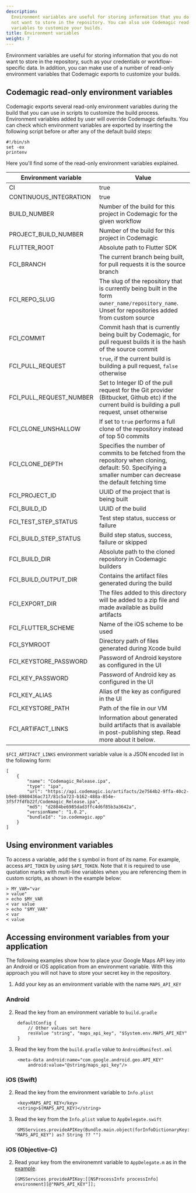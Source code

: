 ```yaml
---
description:
  Environment variables are useful for storing information that you do
  not want to store in the repository. You can also use Codemagic read-only environment
  variables to customize your builds.
title: Environment variables
weight: 7
---
```


Environment variables are useful for storing information that you do not want to store in the repository, such as your credentials or workflow-specific data. In addition, you can make use of a number of read-only environment variables that Codemagic exports to customize your builds.

## Codemagic read-only environment variables

Codemagic exports several read-only environment variables during the build that you can use in scripts to customize the build process. Environment variables added by user will override Codemagic defaults. You can check which environment variables are exported by inserting the following script before or after any of the default build steps:

    #!/bin/sh
    set -ex
    printenv

Here you'll find some of the read-only environment variables explained.

| **Environment variable** | **Value**                                                                                                       |
|--------------------------|-----------------------------------------------------------------------------------------------------------------|
| CI                       | true                                                                                                            |
| CONTINUOUS_INTEGRATION   | true                                                                                                            |
| BUILD_NUMBER             | Number of the build for this project in Codemagic for the given workflow                                        |
| PROJECT_BUILD_NUMBER     | Number of the build for this project in Codemagic                                                               |
| FLUTTER_ROOT             | Absolute path to Flutter SDK                                                                                    |
| FCI_BRANCH               | The current branch being built, for pull requests it is the source branch                                       |
| FCI_REPO_SLUG            | The slug of the repository that is currently being built in the form `owner_name/repository_name`. Unset for repositories added from custom source|
| FCI_COMMIT               | Commit hash that is currently being built by Codemagic, for pull request builds it is the hash of the source commit |
| FCI_PULL_REQUEST         | `true`, if the current build is building a pull request, `false` otherwise                                      |
| FCI_PULL_REQUEST_NUMBER  | Set to Integer ID of the pull request for the Git provider (Bitbucket, Github etc) if the current build is building a pull request, unset otherwise|
| FCI_CLONE_UNSHALLOW      | If set to `true` performs a full clone of the repository instead of top 50 commits                             |
| FCI_CLONE_DEPTH          | Specifies the number of commits to be fetched from the repository when cloning, default: 50. Specifying a smaller number can decrease the default fetching time|
| FCI_PROJECT_ID           | UUID of the project that is being built                                                                         |
| FCI_BUILD_ID             | UUID of the build                                                                                               |
| FCI_TEST_STEP_STATUS     | Test step status, success or failure                                                                            |
| FCI_BUILD_STEP_STATUS    | Build step status, success, failure or skipped                                                                  |
| FCI_BUILD_DIR            | Absolute path to the cloned repository in Codemagic builders                                                    |
| FCI_BUILD_OUTPUT_DIR     | Contains the artifact files generated during the build                                                          |
| FCI_EXPORT_DIR           | The files added to this directory will be added to a zip file and made available as build artifacts             |
| FCI_FLUTTER_SCHEME       | Name of the iOS scheme to be used                                                                               |
| FCI_SYMROOT              | Directory path of files generated during Xcode build                                                            |
| FCI_KEYSTORE_PASSWORD    | Password of Android keystore as configured in the UI                                                            |
| FCI_KEY_PASSWORD         | Password of Android key as configured in the UI                                                                 |
| FCI_KEY_ALIAS            | Alias of the key as configured in the UI                                                                        |
| FCI_KEYSTORE_PATH        | Path of the file in our VM                                                                                      |
| FCI_ARTIFACT_LINKS       | Information about generated build artifacts that is available in post-publishing step. Read more about it below. |

`$FCI_ARTIFACT_LINKS` environment variable value is a JSON encoded list in the following form: 

    [
        {
            "name": "Codemagic_Release.ipa",
            "type": "ipa",
            "url": "https://api.codemagic.io/artifacts/2e7564b2-9ffa-40c2-b9e0-8980436ac717/81c5a723-b162-488a-854e-3f5f7fdfb22f/Codemagic_Release.ipa",
            "md5": "d2884be6985dad3ffc4d6f85b3a3642a",
            "versionName": "1.0.2",
            "bundleId": "io.codemagic.app"
        }
    ]                                                                                   

## Using environment variables

To access a variable, add the `$` symbol in front of its name. For example, access `API_TOKEN` by using `$API_TOKEN`. Note that it is required to use quotation marks with multi-line variables when you are referencing them in custom scripts, as shown in the example below:

    > MY_VAR="var
    > value"
    > echo $MY_VAR
    < var value
    > echo "$MY_VAR"
    < var
    < value

## Accessing environment variables from your application

The following examples show how to place your Google Maps API key into an Android or iOS application from an environment variable. With this approach you will not have to store your secret key in the repository.

1. Add your key as an environment variable with the name `MAPS_API_KEY`

### Android

2. Read the key from an environment variable to `build.gradle`

        defaultConfig {
            // Other values set here
            resValue "string", "maps_api_key", "$System.env.MAPS_API_KEY"
        }

3. Read the key from the `build.gradle` value to `AndroidManifest.xml`

        <meta-data android:name="com.google.android.geo.API_KEY"
            android:value="@string/maps_api_key"/>

### iOS (Swift)

2. Read the key from the environment variable to `Info.plist`

        <key>MAPS_API_KEY</key>
        <string>$(MAPS_API_KEY)</string>

3. Read the key from the `Info.plist` value to `AppDelegate.swift`

        GMSServices.provideAPIKey(Bundle.main.object(forInfoDictionaryKey: "MAPS_API_KEY") as? String ?? "")

### iOS (Objective-C)

2.  Read your key from the environemnt variable to `AppDelegate.m` as in the [example](https://github.com/flutter/plugins/blob/master/packages/google_maps_flutter/google_maps_flutter/example/ios/Runner/AppDelegate.m).

        [GMSServices provideAPIKey:[[NSProcessInfo processInfo] environment][@"MAPS_API_KEY"]];
